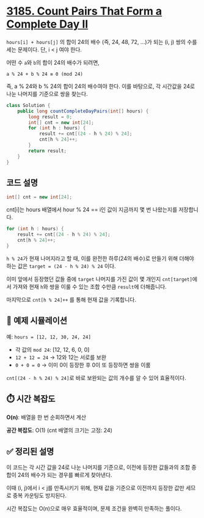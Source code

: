 # [3185. Count Pairs That Form a Complete Day II](https://leetcode.com/problems/count-pairs-that-form-a-complete-day-ii/description/)

`hours[i] + hours[j]` 의 합이 24의 배수 (즉, 24, 48, 72, …)가 되는 (i, j) 쌍의 수를 세는 문제이다. 단, i < j 여야 한다.

어떤 수 `a`와 `b`의 합이 24의 배수가 되려면,

```
a % 24 + b % 24 ≡ 0 (mod 24)
```

즉, a % 24와 b % 24의 합이 24의 배수여야 한다. 이를 바탕으로, 각 시간값을 24로 나눈 나머지를 기준으로 쌍을 찾는다.


```java
class Solution {
    public long countCompleteDayPairs(int[] hours) {
        long result = 0;
        int[] cnt = new int[24];
        for (int h : hours) {
            result += cnt[(24 - h % 24) % 24];
            cnt[h % 24]++;
        }
        return result;
    }
}
```

## 코드 설명

```java
int[] cnt = new int[24];
```

cnt[i]는 hours 배열에서 hour % 24 == i인 값이 지금까지 몇 번 나왔는지를 저장합니다.

```java
for (int h : hours) {
    result += cnt[(24 - h % 24) % 24];
    cnt[h % 24]++;
}
```

`h % 24`가 현재 나머지라고 할 때, 이를 완전한 하루(24의 배수)로 만들기 위해 더해야 하는 값은 `target = (24 - h % 24) % 24` 이다.

이미 앞에서 등장했던 값들 중에 `target` 나머지를 가진 값이 몇 개인지 `cnt[target]`에서 가져와 현재 `h`와 쌍을 이룰 수 있는 조합 수만큼 `result`에 더해줍니다.

마지막으로 `cnt[h % 24]++` 를 통해 현재 값을 기록합니다.

## 🧠 예제 시뮬레이션

예: `hours = [12, 12, 30, 24, 24]`

- 각 값의 `mod 24`: [12, 12, 6, 0, 0]
- `12 + 12 = 24` → 12와 12는 서로를 보완 
- `0 + 0 = 0` → 이미 0이 등장한 후 0이 또 등장하면 쌍을 이룸

`cnt[(24 - h % 24) % 24]`로 바로 보완되는 값의 개수를 알 수 있어 효율적이다.

## ⏱️ 시간 복잡도

**O(n)**: 배열을 한 번 순회하면서 계산

**공간 복잡도**: O(1) (cnt 배열의 크기는 고정: 24)

## ✅ 정리된 설명

이 코드는 각 시간 값을 24로 나눈 나머지를 기준으로, 이전에 등장한 값들과의 조합 중 합이 24의 배수가 되는 경우를 빠르게 찾아낸다.

이때 (i, j)에서 i < j를 만족시키기 위해, 현재 값을 기준으로 이전까지 등장한 값만 세므로 중복 카운팅도 방지된다.

시간 복잡도는 O(n)으로 매우 효율적이며, 문제 조건을 완벽히 만족하는 풀이다.